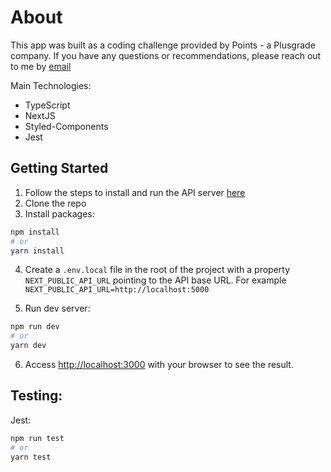 # About

This app was built as a coding challenge provided by Points - a Plusgrade company.
If you have any questions or recommendations, please reach out to me by [email](mailto:haaswillian@gmail.com)

Main Technologies:

- TypeScript
- NextJS
- Styled-Components
- Jest

## Getting Started

1. Follow the steps to install and run the API server [here](https://github.com/points/interview-test-server)
2. Clone the repo
3. Install packages:

```bash
npm install
# or
yarn install
```

4. Create a `.env.local` file in the root of the project with a property `NEXT_PUBLIC_API_URL` pointing to the API base URL. For example `NEXT_PUBLIC_API_URL=http://localhost:5000`

5. Run dev server:

```bash
npm run dev
# or
yarn dev
```

6. Access [http://localhost:3000](http://localhost:3000) with your browser to see the result.

## Testing:

Jest:

```bash
npm run test
# or
yarn test
```
